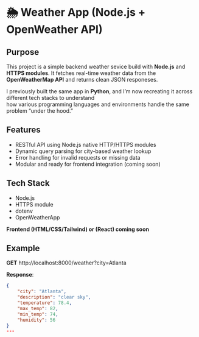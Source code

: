# 🌦️ Weather App (Node.js + OpenWeather API)

## Purpose

This project is a simple backend weather sevice build with **Node.js** and **HTTPS modules**.
It fetches real-time weather data from the **OpenWeatherMap API** and returns clean JSON responeses.

I previously built the same app in **Python**, and I’m now recreating it across different tech stacks to understand  
how various programming languages and environments handle the same problem “under the hood.”

## Features
- RESTful API using Node.js native HTTP/HTTPS modules
- Dynamic query parsing for city-based weather lookup
- Error handling for invalid requests or missing data
- Modular and ready for frontend integration (coming soon)


## Tech Stack
- Node.js
- HTTPS module
- dotenv
- OpenWeatherApp

**Frontend (HTML/CSS/Tailwind) or (React) coming soon**

## Example

**GET** http://localhost:8000/weather?city=Atlanta

**Response**:
```json
{
    "city": "Atlanta",
    "description": "clear sky",
    "temperature": 78.4,
    "max_temp": 82,
    "min_temp": 74,
    "humidity": 56
}
---



